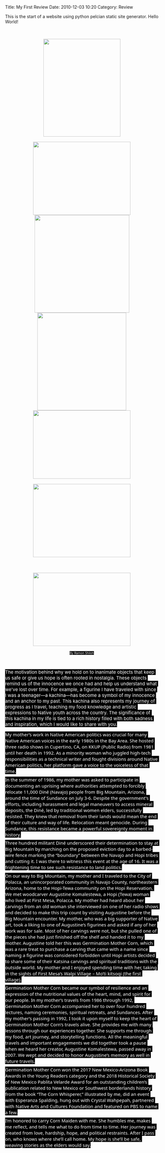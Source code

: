 Title: My First Review
Date: 2010-12-03 10:20
Category: Review

This is the start of a website using python pelcian static site generator.  Hello World!

<p></p><br /><br /><div class="separator" style="clear: both; text-align: center;"><a href="https://blogger.googleusercontent.com/img/b/R29vZ2xl/AVvXsEhPXoOtPtIrt91CJEZ59XNqlMNBhL_0qhWOh5v67vWuDSMKQvYYWSjY_3u9cIjZnUR3StR6Borux-zwgGizqB0LP1HsRQAOs8xmzPE9wUYWnBfWa0S0Z_autAwJ4UMk8pqjsW68e0zc1y6yE_LREO8p4CVyeAmRBGkz1knp2nwvozQ2HLEWS3rIAO37sw/s1151/453747441_10161352589804705_6119486524928151865_n.jpg" imageanchor="1" style="margin-left: 1em; margin-right: 1em;"><img border="0" data-original-height="1151" data-original-width="911" height="320" src="https://blogger.googleusercontent.com/img/b/R29vZ2xl/AVvXsEhPXoOtPtIrt91CJEZ59XNqlMNBhL_0qhWOh5v67vWuDSMKQvYYWSjY_3u9cIjZnUR3StR6Borux-zwgGizqB0LP1HsRQAOs8xmzPE9wUYWnBfWa0S0Z_autAwJ4UMk8pqjsW68e0zc1y6yE_LREO8p4CVyeAmRBGkz1knp2nwvozQ2HLEWS3rIAO37sw/s320/453747441_10161352589804705_6119486524928151865_n.jpg" width="253" /></a></div><br /><div class="separator" style="clear: both; text-align: center;"><a href="https://blogger.googleusercontent.com/img/b/R29vZ2xl/AVvXsEitFTOgi2f_m-KH-AU0rpOXcAXRZq0WKASq4JRUZt9erUmDgQhaIERqdC_ge-mfbe9ZzaARmSnv5oa48qOCk35AwKnnaBkpZ0S-6mIhHNIBaU0ylJSCgChQgCRP3dDq_2H3V7Nk0MdWEuAQ3PDHbDkYDIANUOlgbp9Bbm1x008apdx5bf9hUTQh245LuQ/s2048/453536943_10161352590024705_608053838370791958_n.jpg" imageanchor="1" style="margin-left: 1em; margin-right: 1em;"><img border="0" data-original-height="1536" data-original-width="2048" height="240" src="https://blogger.googleusercontent.com/img/b/R29vZ2xl/AVvXsEitFTOgi2f_m-KH-AU0rpOXcAXRZq0WKASq4JRUZt9erUmDgQhaIERqdC_ge-mfbe9ZzaARmSnv5oa48qOCk35AwKnnaBkpZ0S-6mIhHNIBaU0ylJSCgChQgCRP3dDq_2H3V7Nk0MdWEuAQ3PDHbDkYDIANUOlgbp9Bbm1x008apdx5bf9hUTQh245LuQ/s320/453536943_10161352590024705_608053838370791958_n.jpg" width="320" /></a><a href="https://blogger.googleusercontent.com/img/b/R29vZ2xl/AVvXsEgPF50ZUHaffve8rGudH-vmDXWHoshF_ObkeCdX6U40VKOh0WyNs8IveD96aKYIaKyLmZ22oIgGm3sx_YNwSd5zXZQ0PoEfEB20lFQTv53tx_qCpR1UbatolkMuzWPb9_0Tfapd2r7S1xNtO4nNSxtoJpRzThQzyDzZJlpMUdvmUtVbyI9zcCBZLJePRg/s1134/453808038_10161352589729705_2728809564610458225_n.jpg" imageanchor="1" style="margin-left: 1em; margin-right: 1em;"><img border="0" data-original-height="1134" data-original-width="1103" height="320" src="https://blogger.googleusercontent.com/img/b/R29vZ2xl/AVvXsEgPF50ZUHaffve8rGudH-vmDXWHoshF_ObkeCdX6U40VKOh0WyNs8IveD96aKYIaKyLmZ22oIgGm3sx_YNwSd5zXZQ0PoEfEB20lFQTv53tx_qCpR1UbatolkMuzWPb9_0Tfapd2r7S1xNtO4nNSxtoJpRzThQzyDzZJlpMUdvmUtVbyI9zcCBZLJePRg/s320/453808038_10161352589729705_2728809564610458225_n.jpg" width="311" /></a><div class="separator" style="clear: both; text-align: center;"><a href="https://blogger.googleusercontent.com/img/b/R29vZ2xl/AVvXsEj-vRhnHGNBPql87g3yuB64Qll9ghTidPeV2pl_-O4rBIxyc_dktaTOp-MheCazoF9YKLrKBxwWvivgI8Bl8TTK8_gyw0ire2Ha7iq4gRmWtqEtSj6J-xfZwOL-JdlL2qy-ZutTO0gihpYddnhQhLWKnDTPRTtmo4txrtNk6hcHimHKbSGqKIjQ0tZ3Vw/s932/453872078_10161352589874705_460739197002231824_n.jpg" imageanchor="1" style="margin-left: 1em; margin-right: 1em;"><img border="0" data-original-height="932" data-original-width="849" height="320" src="https://blogger.googleusercontent.com/img/b/R29vZ2xl/AVvXsEj-vRhnHGNBPql87g3yuB64Qll9ghTidPeV2pl_-O4rBIxyc_dktaTOp-MheCazoF9YKLrKBxwWvivgI8Bl8TTK8_gyw0ire2Ha7iq4gRmWtqEtSj6J-xfZwOL-JdlL2qy-ZutTO0gihpYddnhQhLWKnDTPRTtmo4txrtNk6hcHimHKbSGqKIjQ0tZ3Vw/s320/453872078_10161352589874705_460739197002231824_n.jpg" width="292" /></a><div class="separator" style="clear: both; text-align: center;"><div class="separator" style="clear: both; text-align: center;"><a href="https://blogger.googleusercontent.com/img/b/R29vZ2xl/AVvXsEiEyyaEbi4rFFgaXloQBRlrG-WbffYKRYFdRS4RbWegAelGqPgNGp-7nq0jtwzPN2ilsbT4rp3QJ3Yc7qZr1djQch_jgBZSkMRG8unS_sbv7SJF1xP5fxS_GZ9Kstjcu6FqpQOBBiE-mkGkaG7E4vI5m86dHvC247GuicC2SqL6LOF0nWZHYsKaNIvKtQ/s2048/453608385_10161352633479705_3678115483145305977_n.jpg" imageanchor="1" style="margin-left: 1em; margin-right: 1em;"><img border="0" data-original-height="1431" data-original-width="2048" height="224" src="https://blogger.googleusercontent.com/img/b/R29vZ2xl/AVvXsEiEyyaEbi4rFFgaXloQBRlrG-WbffYKRYFdRS4RbWegAelGqPgNGp-7nq0jtwzPN2ilsbT4rp3QJ3Yc7qZr1djQch_jgBZSkMRG8unS_sbv7SJF1xP5fxS_GZ9Kstjcu6FqpQOBBiE-mkGkaG7E4vI5m86dHvC247GuicC2SqL6LOF0nWZHYsKaNIvKtQ/s320/453608385_10161352633479705_3678115483145305977_n.jpg" width="320" /></a></div><br /><a href="https://blogger.googleusercontent.com/img/b/R29vZ2xl/AVvXsEihoMe8hLqFvKP9h0dz4CTRmEIfGkdMLaM70gTWIXI7-atkH5NFbCKkLRY8x2dIDAphzsLu8i1_INlOuxuJKj1VaxjfMirMGjC3-U8H3TomZJ0XquZF3uKlQrhYawyi0sLNdEVUkkhyb0tVyT63QYE8a2NtWEN9ZNfU7m-PNcrveFO8p5IPo7zwf2jb8Q/s2048/453648224_10161352590479705_1523465906868584429_n%20(1).jpg" imageanchor="1" style="margin-left: 1em; margin-right: 1em;"><img border="0" data-original-height="1536" data-original-width="2048" height="240" src="https://blogger.googleusercontent.com/img/b/R29vZ2xl/AVvXsEihoMe8hLqFvKP9h0dz4CTRmEIfGkdMLaM70gTWIXI7-atkH5NFbCKkLRY8x2dIDAphzsLu8i1_INlOuxuJKj1VaxjfMirMGjC3-U8H3TomZJ0XquZF3uKlQrhYawyi0sLNdEVUkkhyb0tVyT63QYE8a2NtWEN9ZNfU7m-PNcrveFO8p5IPo7zwf2jb8Q/s320/453648224_10161352590479705_1523465906868584429_n%20(1).jpg" width="320" /></a></div><br /></div><br /></div><br /><div class="separator" style="clear: both; text-align: center;"><a href="https://blogger.googleusercontent.com/img/b/R29vZ2xl/AVvXsEg8ljhCd5c8PxsNSE1I9zyzkCiwfAdzon9JF3Wfgq58JHPc2QDfHPLm-j9gJt6iK8wsF6uDaGUSfEKYKf2mf-N2jOiljSXc5CmF2mK5yPpc1ni8m9cPTMdpbEuASyA1bsluIM8vEs4a6uk5dVVYi8l3GlrJEwJXb5FCIgJcQqn9cr3FvQJ2Y9vErITdJA/s2048/Alter.jpg" imageanchor="1" style="margin-left: 1em; margin-right: 1em;"><img border="0" data-original-height="1536" data-original-width="2048" height="240" src="https://blogger.googleusercontent.com/img/b/R29vZ2xl/AVvXsEg8ljhCd5c8PxsNSE1I9zyzkCiwfAdzon9JF3Wfgq58JHPc2QDfHPLm-j9gJt6iK8wsF6uDaGUSfEKYKf2mf-N2jOiljSXc5CmF2mK5yPpc1ni8m9cPTMdpbEuASyA1bsluIM8vEs4a6uk5dVVYi8l3GlrJEwJXb5FCIgJcQqn9cr3FvQJ2Y9vErITdJA/s320/Alter.jpg" width="320" /></a></div><br /><div style="text-align: center;"><span style="color: white; font-size: x-small;"><span style="background-color: black; caret-color: rgb(5, 5, 5); white-space-collapse: preserve;">By Ramon Shiloh</span></span></div><p></p><p><span style="-webkit-text-size-adjust: auto; background-color: black; caret-color: rgb(5, 5, 5); color: white; font-family: inherit; font-size: 15px; text-size-adjust: auto; white-space: pre-wrap;"><br /></span></p><p><span style="-webkit-text-size-adjust: auto; background-color: black; caret-color: rgb(5, 5, 5); color: white; font-family: inherit; font-size: 15px; text-size-adjust: auto; white-space: pre-wrap;">The motivation behind why we hold on to inanimate objects that keep us safe or give us hope is often rooted in nostalgia. These objects remind us of the innocence we once had and help us understand what we've lost over time. For example, a figurine I have traveled with since I was a teenager—a kachina—has become a symbol of my innocence and an anchor to my past. This kachina also represents my journey of progress as I travel, teaching my food knowledge and artistic expressions to Native youth across the country. The significance of this kachina in my life is tied to a rich history filled with both sadness and inspiration, which I would like to share with you.</span></p><div class="x11i5rnm xat24cr x1mh8g0r x1vvkbs xtlvy1s x126k92a" style="-webkit-text-size-adjust: auto; caret-color: rgb(5, 5, 5); font-family: system-ui, -apple-system, BlinkMacSystemFont, &quot;.SFNSText-Regular&quot;, sans-serif; font-size: 15px; margin: 0.5em 0px 0px; overflow-wrap: break-word; text-size-adjust: auto; white-space: pre-wrap;"><div dir="auto" style="font-family: inherit;"><span style="background-color: black; color: white;">My mother’s work in Native American politics was crucial for many Native American voices in the early 1980s in the Bay Area. She hosted three radio shows in Cupertino, CA, on KKUP (Public Radio) from 1981 until her death in 1992. As a minority woman who juggled high-tech responsibilities as a technical writer and fought divisions around Native American politics, her platform gave a voice to the voiceless of that time.</span></div></div><div class="x11i5rnm xat24cr x1mh8g0r x1vvkbs xtlvy1s x126k92a" style="-webkit-text-size-adjust: auto; caret-color: rgb(5, 5, 5); font-family: system-ui, -apple-system, BlinkMacSystemFont, &quot;.SFNSText-Regular&quot;, sans-serif; font-size: 15px; margin: 0.5em 0px 0px; overflow-wrap: break-word; text-size-adjust: auto; white-space: pre-wrap;"><div dir="auto" style="font-family: inherit;"><span style="background-color: black; color: white;">In the summer of 1986, my mother was asked to participate in documenting an uprising where authorities attempted to forcibly relocate 11,000 Diné (Navajo) people from Big Mountain, Arizona, around the time of Sundance on July 3-6. Despite the government's efforts, including harassment and legal maneuvers to access mineral deposits, the Diné, led by traditional women elders, successfully resisted. They knew that removal from their lands would mean the end of their culture and way of life. Relocation meant genocide. During Sundance, this resistance became a powerful sovereignty moment in history.</span></div></div><div class="x11i5rnm xat24cr x1mh8g0r x1vvkbs xtlvy1s x126k92a" style="-webkit-text-size-adjust: auto; caret-color: rgb(5, 5, 5); font-family: system-ui, -apple-system, BlinkMacSystemFont, &quot;.SFNSText-Regular&quot;, sans-serif; font-size: 15px; margin: 0.5em 0px 0px; overflow-wrap: break-word; text-size-adjust: auto; white-space: pre-wrap;"><div dir="auto" style="font-family: inherit;"><span style="background-color: black; color: white;">Three hundred militant Diné underscored their determination to stay at Big Mountain by marching on the proposed eviction day to a barbed-wire fence marking the “boundary” between the Navajo and Hopi tribes and cutting it. I was there to witness this event at the age of 16. It was a frightening time to see such resistance to land politics.</span></div></div><div class="x11i5rnm xat24cr x1mh8g0r x1vvkbs xtlvy1s x126k92a" style="-webkit-text-size-adjust: auto; caret-color: rgb(5, 5, 5); font-family: system-ui, -apple-system, BlinkMacSystemFont, &quot;.SFNSText-Regular&quot;, sans-serif; font-size: 15px; margin: 0.5em 0px 0px; overflow-wrap: break-word; text-size-adjust: auto; white-space: pre-wrap;"><div dir="auto" style="font-family: inherit;"><span style="background-color: black; color: white;">On our way to Big Mountain, my mother and I traveled to the City of Polacca, an unincorporated community in Navajo County, northeastern Arizona, home to the Hopi-Tewa community on the Hopi Reservation. We met woodcarver Augustine Komalestewa, a Hopi (Tewa) woman who lived at First Mesa, Polacca. My mother had heard about her carvings from an old woman she interviewed on one of her radio shows and decided to make this trip count by visiting Augustine before the Big Mountain encounter. My mother, who was a big supporter of Native art, took a liking to one of Augustine’s figurines and asked if any of her work was for sale. Most of her carvings were not, but she pulled one of the pieces she had just finished off the shelf and handed it to my mother. Augustine told her this was Germination Mother Corn, which was a rare treat to purchase a carving that came with a name since naming a figurine was considered forbidden until Hopi artists decided to share some of their Katsina carvings and spiritual traditions with the outside world. My mother and I enjoyed spending time with her, taking in the sights of First Mesa’s Walpi Village – Mo’ti kitsoqi (the first village).</span></div></div><div class="x11i5rnm xat24cr x1mh8g0r x1vvkbs xtlvy1s x126k92a" style="-webkit-text-size-adjust: auto; caret-color: rgb(5, 5, 5); font-family: system-ui, -apple-system, BlinkMacSystemFont, &quot;.SFNSText-Regular&quot;, sans-serif; font-size: 15px; margin: 0.5em 0px 0px; overflow-wrap: break-word; text-size-adjust: auto; white-space: pre-wrap;"><div dir="auto" style="font-family: inherit;"><span style="background-color: black; color: white;">Germination Mother Corn became our symbol of resilience and an expression of the nutritional values of the heart, mind, and spirit for our people. In my mother’s travels from 1986 through 1992, Germination Mother Corn accompanied her to over four hundred lectures, naming ceremonies, spiritual retreats, and Sundances. After my mother’s passing in 1992, I took it upon myself to keep the heart of Germination Mother Corn’s travels alive. She provides me with many lessons through our experiences together. She supports me through my food, art journey, and storytelling functions. All the meaningful travels and important engagements we did together took a pause when we heard her creator, Augustine Komalestewa, passed away in 2007. We wept and decided to honor Augustine’s memory as well in future travels.</span></div></div><div class="x11i5rnm xat24cr x1mh8g0r x1vvkbs xtlvy1s x126k92a" style="-webkit-text-size-adjust: auto; caret-color: rgb(5, 5, 5); font-family: system-ui, -apple-system, BlinkMacSystemFont, &quot;.SFNSText-Regular&quot;, sans-serif; font-size: 15px; margin: 0.5em 0px 0px; overflow-wrap: break-word; text-size-adjust: auto; white-space: pre-wrap;"><div dir="auto" style="font-family: inherit;"><span style="background-color: black; color: white;">Germination Mother Corn won the 2017 New Mexico-Arizona Book Awards in the Young Readers category and the 2018 Historical Society of New Mexico Pablita Velarde Award for an outstanding children’s publication related to New Mexico or Southwest borderlands history from the book “The Corn Whisperer,” illustrated by me, did an event with Esperanza Spalding, hung out with Crystal Wahpepah, partnered with Native Arts and Cultures Foundation and featured on PBS to name a few.</span></div></div><div class="x11i5rnm xat24cr x1mh8g0r x1vvkbs xtlvy1s x126k92a" style="-webkit-text-size-adjust: auto; caret-color: rgb(5, 5, 5); font-family: system-ui, -apple-system, BlinkMacSystemFont, &quot;.SFNSText-Regular&quot;, sans-serif; font-size: 15px; margin: 0.5em 0px 0px; overflow-wrap: break-word; text-size-adjust: auto; white-space: pre-wrap;"><div dir="auto" style="font-family: inherit;"><span style="background-color: black; color: white;">I’m honored to carry Corn Maiden with me. She humbles me, makes me reflect, and tells me what to do from time to time. Her journey was created from love, hardship, hope, and political restraints. After I pass on, who knows where she’ll call home. My hope is she’ll be safe, weaving stories as the elders would say.</span></div><div dir="auto" style="font-family: inherit;"><span style="background-color: black; color: white;"><br /></span></div><div dir="auto" style="font-family: inherit;"><br /></div></div>
